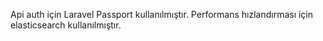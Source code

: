 Api auth için Laravel Passport kullanılmıştır.
Performans hızlandırması için elasticsearch kullanılmıştır.
